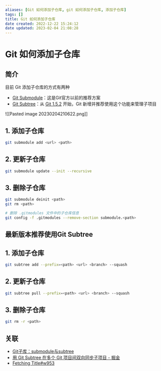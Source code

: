 ```yaml
---
aliases: [Git 如何添加子仓库, git 如何添加子仓库, 添加子仓库]
tags: []
title: Git 如何添加子仓库
date created: 2022-12-22 15:24:12
date updated: 2023-02-04 21:08:28
---
```


# Git 如何添加子仓库

## 简介

目前 Git 添加子仓库的方式有两种

- [Git Submodule](https://link.juejin.cn?target=http%3A%2F%2Fgit-scm.com%2Fdocs%2Fgit-submodule "http://git-scm.com/docs/git-submodule")：这是Git官方以前的推荐方案
- [Git Subtree](https://link.juejin.cn?target=https%3A%2F%2Fmedium.com%2F%40porteneuve%2Fmastering-git-Subtrees-943d29a798ec "https://medium.com/@porteneuve/mastering-git-Subtrees-943d29a798ec")：从 [Git 1.5.2](https://link.juejin.cn?target=http%3A%2F%2Flwn.net%2FArticles%2F235109%2F "http://lwn.net/Articles/235109/") 开始，Git 新增并推荐使用这个功能来管理子项目

![[Pasted image 20230204210622.png]]

## 1. 添加子仓库

```bash
git submodule add <url> <path>
```

## 2. 更新子仓库

```bash
git submodule update --init --recursive
```

## 3. 删除子仓库

```bash
git submodule deinit <path>
git rm <path>

# 删除 .gitmodules 文件中的子仓库信息
git config -f .gitmodules --remove-section submodule.<path>
```

## 最新版本推荐使用Git Subtree

## 1. 添加子仓库

```bash
git subtree add --prefix=<path> <url> <branch> --squash
```

## 2. 更新子仓库

```bash
git subtree pull --prefix=<path> <url> <branch> --squash
```

## 3. 删除子仓库

```bash
git rm -r <path>
```

## 关联

- [Git子库：submodule与subtree](https://juejin.cn/post/7077775905888124941)
- [用 Git Subtree 在多个 Git 项目间双向同步子项目 - 掘金](https://juejin.cn/post/6844903762176262157)
- [Fetching Title#w953](https://www.jianshu.com/p/d42d330bfead)
